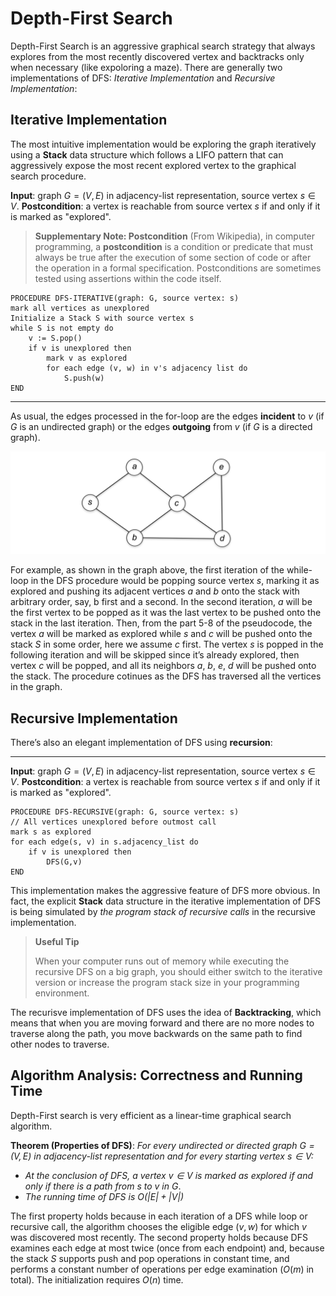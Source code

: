 # Depth-First Search

Depth-First Search is an aggressive graphical search strategy that always explores from the most recently discovered vertex and backtracks only when necessary (like expoloring a maze). There are generally two implementations of DFS: *Iterative Implementation* and *Recursive Implementation*:

## Iterative Implementation

The most intuitive implementation would be exploring the graph iteratively using a **Stack** data structure which follows a LIFO pattern that can aggressively expose the most recent explored vertex to the graphical search procedure.

**Input**: graph $G = (V, E)$ in adjacency-list representation, source vertex $s \in V$.
**Postcondition**: a vertex is reachable from source vertex $s$ if and only if it is marked as "explored".

> **Supplementary Note: Postcondition**
> (From Wikipedia), in computer programming, a **postcondition** is a condition or predicate that must always be true after the execution of some section of code or after the operation in a formal specification. Postconditions are sometimes tested using assertions within the code itself.

```pseudocode
PROCEDURE DFS-ITERATIVE(graph: G, source vertex: s)
mark all vertices as unexplored
Initialize a Stack S with source vertex s
while S is not empty do
    v := S.pop()
    if v is unexplored then
        mark v as explored
        for each edge (v, w) in v's adjacency list do
            S.push(w)
END
```

----

As usual, the edges processed in the for-loop are the edges **incident** to $v$ (if $G$ is an undirected graph) or the edges **outgoing** from $v$ (if $G$ is a directed graph).

![image-20200316222141465](README.assets/image-20200316222141465.png)

For example, as shown in the graph above, the first iteration of the while-loop in the DFS procedure would be popping source vertex $s$, marking it as explored and pushing its adjacent vertices $a$ and $b$ onto the stack with arbitrary order, say, b first and a second. In the second iteration, $a$ will be the first vertex to be popped as it was the last vertex to be pushed onto the stack in the last iteration. Then, from the part 5-8 of the pseudocode, the vertex $a$ will be marked as explored while $s$ and $c$ will be pushed onto the stack $S$ in some order, here we assume $c$ first. The vertex $s$ is popped in the following iteration and will be skipped since it’s already explored, then vertex $c$ will be popped, and all its neighbors $a$, $b$, $e$, $d$ will be pushed onto the stack. The procedure cotinues as the DFS has traversed all the vertices in the graph.



## Recursive Implementation

There’s also an elegant implementation of DFS using **recursion**:

----

**Input**: graph $G = (V, E)$ in adjacency-list representation, source vertex $s \in V$.
**Postcondition**: a vertex is reachable from source vertex $s$ if and only if it is marked as "explored".

```pseudocode
PROCEDURE DFS-RECURSIVE(graph: G, source vertex: s)
// All vertices unexplored before outmost call
mark s as explored
for each edge(s, v) in s.adjacency_list do
	if v is unexplored then
		DFS(G,v)
END
```

This implementation makes the aggressive feature of DFS more obvious. In fact, the explicit **Stack** data structure in the iterative implementation of DFS is being simulated by *the program stack of recursive calls* in the recursive implementation. 

>   **Useful Tip**
>
>   When your computer runs out of memory while executing the recursive DFS on a big graph, you should either switch to the iterative version or increase the program stack size in your programming environment.

The recurisve implementation of DFS uses the idea of **Backtracking**, which means that when you are moving forward and there are no more nodes to traverse along the path, you move backwards on the same path to find other nodes to traverse.

## Algorithm Analysis: Correctness and Running Time

Depth-First search is very efficient as a linear-time graphical search algorithm.

**Theorem (Properties of DFS)**: *For every undirected or directed graph $G = (V,E)$ in adjacency-list representation and for every starting vertex $s \in V$:*

-   *At the conclusion of DFS, a vertex $v \in V$ is marked as explored if and only if there is a path from $s$ to $v$ in $G$*.
-   *The running time of DFS is $O(|E| + |V|)$*

The first property holds because in each iteration of a DFS while loop or recursive call, the algorithm chooses the eligible edge $(v, w)$ for which $v$ was discovered most recently. The second property holds because DFS examines each edge at most twice (once from each endpoint) and, because the stack $S$ supports push and pop operations in constant time, and performs a constant number of operations per edge examination ($O(m)$ in total). The initialization requires $O(n)$ time.